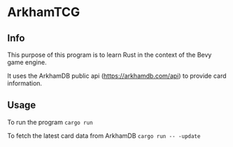 # ArkhamTCG

## Info
This purpose of this program is to learn Rust in the context of the Bevy game engine.

It uses the ArkhamDB public api (https://arkhamdb.com/api) to provide card information.

## Usage
To run the program `cargo run`

To fetch the latest card data from ArkhamDB `cargo run -- -update`
